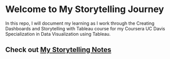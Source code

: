 # Welcome to My Storytelling Journey 

In this repo, I will document my learning as I work through the Creating Dashboards and Storytelling with Tableau course for my Coursera UC Davis Specialization in Data Visualization using Tableau.

## Check out [My Storytelling Notes](https://github.com/faithkane3/storytelling/blob/master/storytelling_notes.md)

## 